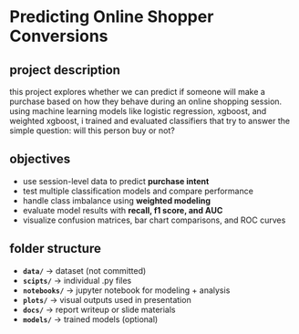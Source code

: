 # Predicting Online Shopper Conversions

## project description  
this project explores whether we can predict if someone will make a purchase based on how they behave during an online shopping session. using machine learning models like logistic regression, xgboost, and weighted xgboost, i trained and evaluated classifiers that try to answer the simple question: will this person buy or not?

## objectives  
- use session-level data to predict **purchase intent**  
- test multiple classification models and compare performance  
- handle class imbalance using **weighted modeling**  
- evaluate model results with **recall, f1 score, and AUC**  
- visualize confusion matrices, bar chart comparisons, and ROC curves

## folder structure  
- **`data/`** → dataset (not committed)
- **`scipts/`** → individual .py files 
- **`notebooks/`** → jupyter notebook for modeling + analysis  
- **`plots/`** → visual outputs used in presentation  
- **`docs/`** → report writeup or slide materials  
- **`models/`** → trained models (optional)
